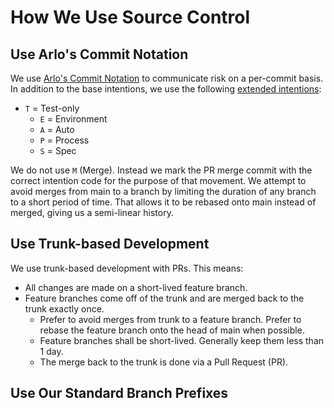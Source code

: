 How We Use Source Control
=========================

## Use Arlo's Commit Notation

We use [Arlo's Commit Notation](https://github.com/RefactoringCombos/ArlosCommitNotation) to communicate risk on a per-commit basis. In addition to the base intentions, we use the following [extended intentions](https://github.com/RefactoringCombos/ArlosCommitNotation/blob/main/Extension%20Intentions.md):

  * `T` = Test-only
	* `E` = Environment
	* `A` = Auto
	* `P` = Process
	* `S` = Spec

We do not use `M` (Merge). Instead we mark the PR merge commit with the correct intention code for the purpose of that movement. We attempt to avoid merges from main to a branch by limiting the duration of any branch to a short period of time. That allows it to be rebased onto main instead of merged, giving us a semi-linear history.

## Use Trunk-based Development

We use trunk-based development with PRs. This means:

  * All changes are made on a short-lived feature branch.
  * Feature branches come off of the trunk and are merged back to the trunk exactly once.
	* Prefer to avoid merges from trunk to a feature branch. Prefer to rebase the feature branch onto the head of main when possible.
	* Feature branches shall be short-lived. Generally keep them less than 1 day.
	* The merge back to the trunk is done via a Pull Request (PR).

## Use Our Standard Branch Prefixes

